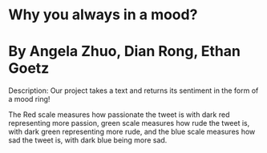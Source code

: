 # Why you always in a mood?

# By Angela Zhuo, Dian Rong, Ethan Goetz

Description: 
Our project takes a text and returns its sentiment in the form of a mood ring!

The Red scale measures how passionate the tweet is with dark red representing more passion, green scale measures how rude the tweet is, with dark green representing more rude, and the blue scale measures how sad the tweet is, with dark blue being more sad.
